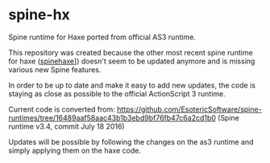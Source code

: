 # spine-hx

Spine runtime for Haxe ported from official AS3 runtime.

This repository was created because the other most recent spine runtime for haxe ([spinehaxe](https://github.com/bendmorris/spinehaxe)]) doesn't seem to be updated anymore and is missing various new Spine features.

In order to be up to date and make it easy to add new updates, the code is staying as close as possible to the official ActionScript 3 runtime.

Current code is converted from: https://github.com/EsotericSoftware/spine-runtimes/tree/16489aaf58aac43b1b3ebd9bf76fb47c6a2cd1b0
(Spine runtime v3.4, commit July 18 2016)

Updates will be possible by following the changes on the as3 runtime and simply applying them on the haxe code.

